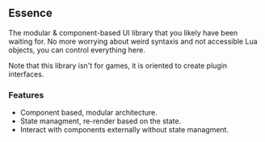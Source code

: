 ## Essence

The modular & component-based UI library that you likely have been waiting for. No more worrying about weird syntaxis and not accessible Lua objects, you can control everything here.

Note that this library isn't for games, it is oriented to create plugin interfaces.

### **Features**

* Component based, modular architecture.
* State managment, re-render based on the state.
* Interact with components externally without state managment.